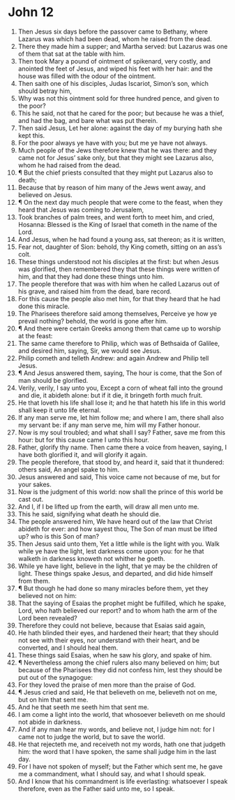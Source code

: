 ﻿# John 12
1. Then Jesus six days before the passover came to Bethany, where Lazarus was which had been dead, whom he raised from the dead. 
2. There they made him a supper; and Martha served: but Lazarus was one of them that sat at the table with him. 
3. Then took Mary a pound of ointment of spikenard, very costly, and anointed the feet of Jesus, and wiped his feet with her hair: and the house was filled with the odour of the ointment. 
4. Then saith one of his disciples, Judas Iscariot, Simon’s son, which should betray him, 
5. Why was not this ointment sold for three hundred pence, and given to the poor? 
6. This he said, not that he cared for the poor; but because he was a thief, and had the bag, and bare what was put therein. 
7. Then said Jesus, Let her alone: against the day of my burying hath she kept this. 
8. For the poor always ye have with you; but me ye have not always. 
9. Much people of the Jews therefore knew that he was there: and they came not for Jesus’ sake only, but that they might see Lazarus also, whom he had raised from the dead. 
10. ¶ But the chief priests consulted that they might put Lazarus also to death; 
11. Because that by reason of him many of the Jews went away, and believed on Jesus. 
12. ¶ On the next day much people that were come to the feast, when they heard that Jesus was coming to Jerusalem, 
13. Took branches of palm trees, and went forth to meet him, and cried, Hosanna: Blessed is the King of Israel that cometh in the name of the Lord. 
14. And Jesus, when he had found a young ass, sat thereon; as it is written, 
15. Fear not, daughter of Sion: behold, thy King cometh, sitting on an ass’s colt. 
16. These things understood not his disciples at the first: but when Jesus was glorified, then remembered they that these things were written of him, and that they had done these things unto him. 
17. The people therefore that was with him when he called Lazarus out of his grave, and raised him from the dead, bare record. 
18. For this cause the people also met him, for that they heard that he had done this miracle. 
19. The Pharisees therefore said among themselves, Perceive ye how ye prevail nothing? behold, the world is gone after him. 
20. ¶ And there were certain Greeks among them that came up to worship at the feast: 
21. The same came therefore to Philip, which was of Bethsaida of Galilee, and desired him, saying, Sir, we would see Jesus. 
22. Philip cometh and telleth Andrew: and again Andrew and Philip tell Jesus. 
23. ¶ And Jesus answered them, saying, The hour is come, that the Son of man should be glorified. 
24. Verily, verily, I say unto you, Except a corn of wheat fall into the ground and die, it abideth alone: but if it die, it bringeth forth much fruit. 
25. He that loveth his life shall lose it; and he that hateth his life in this world shall keep it unto life eternal. 
26. If any man serve me, let him follow me; and where I am, there shall also my servant be: if any man serve me, him will my Father honour. 
27. Now is my soul troubled; and what shall I say? Father, save me from this hour: but for this cause came I unto this hour. 
28. Father, glorify thy name. Then came there a voice from heaven, saying, I have both glorified it, and will glorify it again. 
29. The people therefore, that stood by, and heard it, said that it thundered: others said, An angel spake to him. 
30. Jesus answered and said, This voice came not because of me, but for your sakes. 
31. Now is the judgment of this world: now shall the prince of this world be cast out. 
32. And I, if I be lifted up from the earth, will draw all men unto me. 
33. This he said, signifying what death he should die. 
34. The people answered him, We have heard out of the law that Christ abideth for ever: and how sayest thou, The Son of man must be lifted up? who is this Son of man? 
35. Then Jesus said unto them, Yet a little while is the light with you. Walk while ye have the light, lest darkness come upon you: for he that walketh in darkness knoweth not whither he goeth. 
36. While ye have light, believe in the light, that ye may be the children of light. These things spake Jesus, and departed, and did hide himself from them. 
37. ¶ But though he had done so many miracles before them, yet they believed not on him: 
38. That the saying of Esaias the prophet might be fulfilled, which he spake, Lord, who hath believed our report? and to whom hath the arm of the Lord been revealed? 
39. Therefore they could not believe, because that Esaias said again, 
40. He hath blinded their eyes, and hardened their heart; that they should not see with their eyes, nor understand with their heart, and be converted, and I should heal them. 
41. These things said Esaias, when he saw his glory, and spake of him. 
42. ¶ Nevertheless among the chief rulers also many believed on him; but because of the Pharisees they did not confess him, lest they should be put out of the synagogue: 
43. For they loved the praise of men more than the praise of God. 
44. ¶ Jesus cried and said, He that believeth on me, believeth not on me, but on him that sent me. 
45. And he that seeth me seeth him that sent me. 
46. I am come a light into the world, that whosoever believeth on me should not abide in darkness. 
47. And if any man hear my words, and believe not, I judge him not: for I came not to judge the world, but to save the world. 
48. He that rejecteth me, and receiveth not my words, hath one that judgeth him: the word that I have spoken, the same shall judge him in the last day. 
49. For I have not spoken of myself; but the Father which sent me, he gave me a commandment, what I should say, and what I should speak. 
50. And I know that his commandment is life everlasting: whatsoever I speak therefore, even as the Father said unto me, so I speak. 
